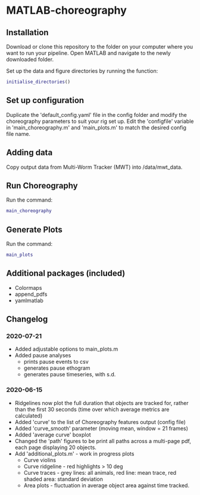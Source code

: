 # MATLAB-choreography

## Installation

Download or clone this repository to the folder on your computer where you want to run your pipeline. Open MATLAB and navigate to the newly downloaded folder.

Set up the data and figure directories by running the function:

```matlab
initialise_directories()
```

## Set up configuration

Duplicate the 'default_config.yaml' file in the config folder and modify the choreography parameters to suit your rig set up. Edit the 'configfile' variable in 'main_choreography.m' and 'main_plots.m' to match the desired config file name.

## Adding data

Copy output data from Multi-Worm Tracker (MWT) into /data/mwt_data.

## Run Choreography

Run the command:

```matlab
main_choreography
```

## Generate Plots

Run the command:

```matlab
main_plots
```

## Additional packages (included)

- Colormaps
- append_pdfs
- yamlmatlab

## Changelog

### 2020-07-21

- Added adjustable options to main_plots.m
- Added pause analyses
  - prints pause events to csv
  - generates pause ethogram
  - generates pause timeseries, with s.d.

### 2020-06-15

- Ridgelines now plot the full duration that objects are tracked for, rather than the first 30 seconds (time over which average metrics are calculated)
- Added 'curve' to the list of Choreography features output (config file)
- Added 'curve_smooth' parameter (moving mean, window = 21 frames)
- Added 'average curve' boxplot
- Changed the 'path' figures to be print all paths across a multi-page pdf, each page displaying 20 objects.
- Add 'additional_plots.m' - work in progress plots
  - Curve violins
  - Curve ridgeline - red highlights > 10 deg
  - Curve traces - grey lines: all animals, red line: mean trace, red shaded area: standard deviation
  - Area plots - fluctuation in average object area against time tracked.
